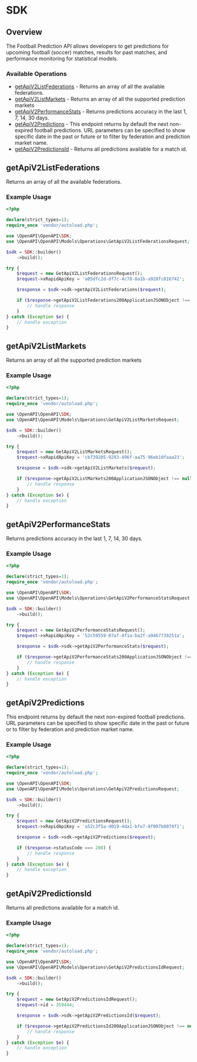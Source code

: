 # SDK

## Overview

The Football Prediction API allows developers to get predictions for upcoming football (soccer) matches, results for past matches, and performance monitoring for statistical models.

### Available Operations

* [getApiV2ListFederations](#getapiv2listfederations) - Returns an array of all the available federations.
* [getApiV2ListMarkets](#getapiv2listmarkets) - Returns an array of all the supported prediction markets
* [getApiV2PerformanceStats](#getapiv2performancestats) - Returns predictions accuracy in the last 1, 7, 14, 30 days.
* [getApiV2Predictions](#getapiv2predictions) - This endpoint returns by default the next non-expired football predictions. URL parameters can be specified to show specific date in the past or future or to filter by federation and prediction market name.
* [getApiV2PredictionsId](#getapiv2predictionsid) - Returns all predictions available for a match id.

## getApiV2ListFederations

Returns an array of all the available federations.

### Example Usage

```php
<?php

declare(strict_types=1);
require_once 'vendor/autoload.php';

use \OpenAPI\OpenAPI\SDK;
use \OpenAPI\OpenAPI\Models\Operations\GetApiV2ListFederationsRequest;

$sdk = SDK::builder()
    ->build();

try {
    $request = new GetApiV2ListFederationsRequest();
    $request->xRapidApiKey = 'a05dfc2d-df7c-4c78-8a1b-a928fc816742';

    $response = $sdk->sdk->getApiV2ListFederations($request);

    if ($response->getApiV2ListFederations200ApplicationJSONObject !== null) {
        // handle response
    }
} catch (Exception $e) {
    // handle exception
}
```

## getApiV2ListMarkets

Returns an array of all the supported prediction markets

### Example Usage

```php
<?php

declare(strict_types=1);
require_once 'vendor/autoload.php';

use \OpenAPI\OpenAPI\SDK;
use \OpenAPI\OpenAPI\Models\Operations\GetApiV2ListMarketsRequest;

$sdk = SDK::builder()
    ->build();

try {
    $request = new GetApiV2ListMarketsRequest();
    $request->xRapidApiKey = 'cb739205-9293-496f-aa75-96eb10faaa23';

    $response = $sdk->sdk->getApiV2ListMarkets($request);

    if ($response->getApiV2ListMarkets200ApplicationJSONObject !== null) {
        // handle response
    }
} catch (Exception $e) {
    // handle exception
}
```

## getApiV2PerformanceStats

Returns predictions accuracy in the last 1, 7, 14, 30 days.

### Example Usage

```php
<?php

declare(strict_types=1);
require_once 'vendor/autoload.php';

use \OpenAPI\OpenAPI\SDK;
use \OpenAPI\OpenAPI\Models\Operations\GetApiV2PerformanceStatsRequest;

$sdk = SDK::builder()
    ->build();

try {
    $request = new GetApiV2PerformanceStatsRequest();
    $request->xRapidApiKey = '52c59559-07af-4f1a-ba2f-a9467739251a';

    $response = $sdk->sdk->getApiV2PerformanceStats($request);

    if ($response->getApiV2PerformanceStats200ApplicationJSONObject !== null) {
        // handle response
    }
} catch (Exception $e) {
    // handle exception
}
```

## getApiV2Predictions

This endpoint returns by default the next non-expired football predictions. URL parameters can be specified to show specific date in the past or future or to filter by federation and prediction market name.

### Example Usage

```php
<?php

declare(strict_types=1);
require_once 'vendor/autoload.php';

use \OpenAPI\OpenAPI\SDK;
use \OpenAPI\OpenAPI\Models\Operations\GetApiV2PredictionsRequest;

$sdk = SDK::builder()
    ->build();

try {
    $request = new GetApiV2PredictionsRequest();
    $request->xRapidApiKey = 'a52c3f5a-d019-4da1-bfe7-8f097b0074f1';

    $response = $sdk->sdk->getApiV2Predictions($request);

    if ($response->statusCode === 200) {
        // handle response
    }
} catch (Exception $e) {
    // handle exception
}
```

## getApiV2PredictionsId

Returns all predictions available for a match id.

### Example Usage

```php
<?php

declare(strict_types=1);
require_once 'vendor/autoload.php';

use \OpenAPI\OpenAPI\SDK;
use \OpenAPI\OpenAPI\Models\Operations\GetApiV2PredictionsIdRequest;

$sdk = SDK::builder()
    ->build();

try {
    $request = new GetApiV2PredictionsIdRequest();
    $request->id = 359444;

    $response = $sdk->sdk->getApiV2PredictionsId($request);

    if ($response->getApiV2PredictionsId200ApplicationJSONObject !== null) {
        // handle response
    }
} catch (Exception $e) {
    // handle exception
}
```
